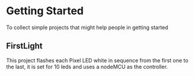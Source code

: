 # Getting Started
To collect simple projects that might help people in getting started


FirstLight
----------
This project flashes each Pixel LED white in sequence from the first one to the last, it is set for 10 leds and uses a nodeMCU as the controller. 
 